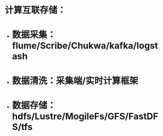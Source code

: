 # 计算互联存储：

* # 数据采集：flume/Scribe/Chukwa/kafka/logstash

* # 数据清洗：采集端/实时计算框架
* # 数据存储：hdfs/Lustre/MogileFs/GFS/FastDFS/tfs

# 



